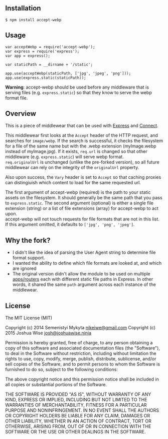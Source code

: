 ## Installation
`$ npm install accept-webp`

## Usage
```
var acceptWebp = require('accept-webp');
var express = require('express'); 
var app = express();

var staticPath = __dirname + '/static';

app.use(acceptWebp(staticPath, ['jpg', 'jpeg', 'png']));
app.use(express.static(staticPath));
```

**Warning**: accept-webp should be used before any middleware that is serving files (e.g. `express.static`) so that they know to serve the webp format file.

## Overview
This is a piece of middlewear that can be used with [Express](http://expressjs.com/) and [Connect](https://github.com/senchalabs/connect/).

This middlewear first looks at the `Accept` header of the HTTP request, and searches for `image/webp`. If the search is successful, it checks the filesystem for a file of the same name but with the .webp extension (myImage.webp instead of myImage.jpg). If it exists, `req.url` is changed so that other middleware (e.g. `express.static`) will serve webp format.  
`req.originalUrl` is unchanged (unlike the pre-forked version), so all future middlewear can rely on the integrity of the `originalUrl` property.

Also upon success, the `Vary` header is set to `Accept` so that caching
proxies can distingiuish which content to load for the same requested url.

The first argument of accept-webp (required) is the path to your static assets on the filesystem. It should generally be the same path that you pass to `express.static`.
The second argument (optional) is either a single file extension (string) or a list of file extensions (array) for accept-webp to act upon.  
accept-webp will not touch requests for file formats that are not in this list. If this argument omitted, it defaults to `['jpg', 'png', 'jpeg']`.

## Why the fork?
* I didn't like the idea of parsing the User Agent string to determine file format support.
* I wanted the ability to define which file formats are looked at, and which are ignored
* The original version didn't allow the module to be used on multiple [apps/routers](http://expressjs.com/4x/api.html#router) each with different static file paths in Express. In other words, it shared the same `path` argument across each instance of the middlewear.

## License

The MIT License (MIT)

Copyright (c) 2014 Semenistyi Mykyta nikeiwe@gmail.com
Copyright (c) 2015 Joshua Wise josh@joshuawise.ninja

Permission is hereby granted, free of charge, to any person obtaining a copy
of this software and associated documentation files (the "Software"), to deal
in the Software without restriction, including without limitation the rights
to use, copy, modify, merge, publish, distribute, sublicense, and/or sell
copies of the Software, and to permit persons to whom the Software is
furnished to do so, subject to the following conditions:

The above copyright notice and this permission notice shall be included in
all copies or substantial portions of the Software.

THE SOFTWARE IS PROVIDED "AS IS", WITHOUT WARRANTY OF ANY KIND, EXPRESS OR
IMPLIED, INCLUDING BUT NOT LIMITED TO THE WARRANTIES OF MERCHANTABILITY,
FITNESS FOR A PARTICULAR PURPOSE AND NONINFRINGEMENT. IN NO EVENT SHALL THE
AUTHORS OR COPYRIGHT HOLDERS BE LIABLE FOR ANY CLAIM, DAMAGES OR OTHER
LIABILITY, WHETHER IN AN ACTION OF CONTRACT, TORT OR OTHERWISE, ARISING FROM,
OUT OF OR IN CONNECTION WITH THE SOFTWARE OR THE USE OR OTHER DEALINGS IN
THE SOFTWARE.
